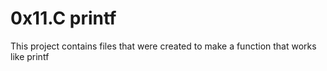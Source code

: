 # 0x11.C printf
This project contains files that were created to make a function that works like printf
